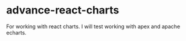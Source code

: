# advance-react-charts
For working with react charts. I will test working with apex and apache echarts.

